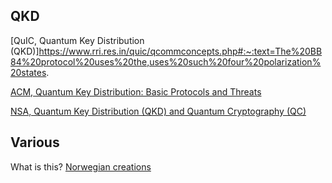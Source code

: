 
## QKD
[QuIC, Quantum Key Distribution (QKD)]https://www.rri.res.in/quic/qcommconcepts.php#:~:text=The%20BB84%20protocol%20uses%20the,uses%20such%20four%20polarization%20states.


[ACM, Quantum Key Distribution: Basic Protocols and Threats](https://dl.acm.org/doi/fullHtml/10.1145/3575879.3576022)

[NSA, Quantum Key Distribution (QKD) and Quantum Cryptography (QC)](https://www.nsa.gov/Cybersecurity/Quantum-Key-Distribution-QKD-and-Quantum-Cryptography-QC/)


## Various
What is this? [Norwegian creations](https://www.norwegiancreations.com/)